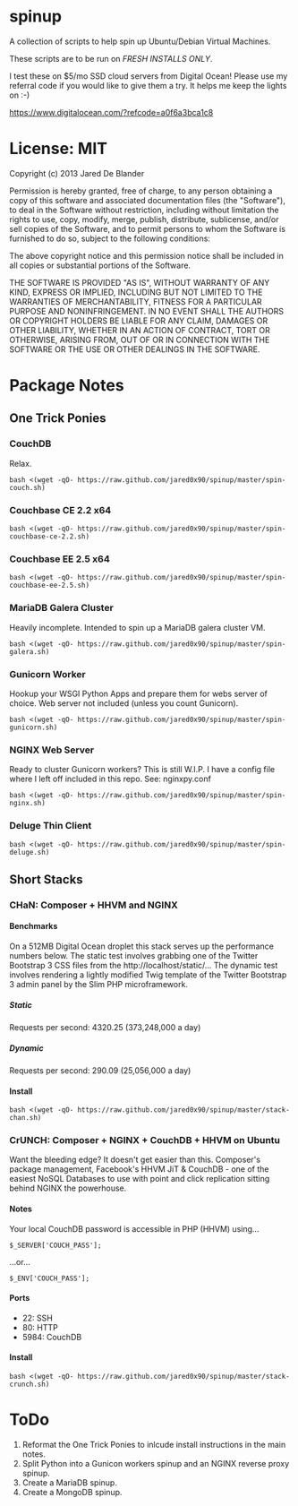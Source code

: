 # spinup

A collection of scripts to help spin up Ubuntu/Debian Virtual Machines.

These scripts are to be run on *FRESH INSTALLS ONLY*.

I test these on $5/mo SSD cloud servers from Digital Ocean! Please use my
referral code if you would like to give them a try. It helps me keep the
lights on :-)

https://www.digitalocean.com/?refcode=a0f6a3bca1c8

# License: MIT

Copyright (c) 2013 Jared De Blander

Permission is hereby granted, free of charge, to any person obtaining a copy of
this software and associated documentation files (the "Software"), to deal in
the Software without restriction, including without limitation the rights to
use, copy, modify, merge, publish, distribute, sublicense, and/or sell copies of
the Software, and to permit persons to whom the Software is furnished to do so,
subject to the following conditions:

The above copyright notice and this permission notice shall be included in all
copies or substantial portions of the Software.

THE SOFTWARE IS PROVIDED "AS IS", WITHOUT WARRANTY OF ANY KIND, EXPRESS OR
IMPLIED, INCLUDING BUT NOT LIMITED TO THE WARRANTIES OF MERCHANTABILITY, FITNESS
FOR A PARTICULAR PURPOSE AND NONINFRINGEMENT. IN NO EVENT SHALL THE AUTHORS OR
COPYRIGHT HOLDERS BE LIABLE FOR ANY CLAIM, DAMAGES OR OTHER LIABILITY, WHETHER
IN AN ACTION OF CONTRACT, TORT OR OTHERWISE, ARISING FROM, OUT OF OR IN
CONNECTION WITH THE SOFTWARE OR THE USE OR OTHER DEALINGS IN THE SOFTWARE.

# Package Notes

## One Trick Ponies

### CouchDB
Relax.

    bash <(wget -qO- https://raw.github.com/jared0x90/spinup/master/spin-couch.sh)

### Couchbase CE 2.2 x64

    bash <(wget -qO- https://raw.github.com/jared0x90/spinup/master/spin-couchbase-ce-2.2.sh)

### Couchbase EE 2.5 x64

    bash <(wget -qO- https://raw.github.com/jared0x90/spinup/master/spin-couchbase-ee-2.5.sh)

### MariaDB Galera Cluster

Heavily incomplete. Intended to spin up a MariaDB galera cluster VM.


    bash <(wget -qO- https://raw.github.com/jared0x90/spinup/master/spin-galera.sh)

### Gunicorn Worker

Hookup your WSGI Python Apps and prepare them for webs server of choice. Web
server not included (unless you count Gunicorn).

    bash <(wget -qO- https://raw.github.com/jared0x90/spinup/master/spin-gunicorn.sh)

### NGINX Web Server

Ready to cluster Gunicorn workers? This is still W.I.P. I have a config file
where I left off included in this repo. See: nginxpy.conf

    bash <(wget -qO- https://raw.github.com/jared0x90/spinup/master/spin-nginx.sh)

### Deluge Thin Client

    bash <(wget -qO- https://raw.github.com/jared0x90/spinup/master/spin-deluge.sh)

## Short Stacks

### CHaN: Composer + HHVM and NGINX

#### Benchmarks

On a 512MB Digital Ocean droplet this stack serves up the performance numbers
below. The static test involves grabbing one of the Twitter Bootstrap 3 CSS
files from the http://localhost/static/... The dynamic test involves rendering
a lightly modified Twig template of the Twitter Bootstrap 3 admin panel by the
Slim PHP microframework.

##### Static
Requests per second:    4320.25  (373,248,000 a day)

##### Dynamic
Requests per second:    290.09 (25,056,000 a day)

#### Install

    bash <(wget -qO- https://raw.github.com/jared0x90/spinup/master/stack-chan.sh)

### CrUNCH: Composer + NGINX + CouchDB + HHVM on Ubuntu
Want the bleeding edge? It doesn't get easier than this. Composer's package
management, Facebook's HHVM JiT & CouchDB - one of the easiest NoSQL Databases
to use with point and click replication sitting behind NGINX the powerhouse.

#### Notes

Your local CouchDB password is accessible in PHP (HHVM) using...

	$_SERVER['COUCH_PASS'];

...or...

	$_ENV['COUCH_PASS'];

#### Ports
* 22: SSH
* 80: HTTP
* 5984: CouchDB

#### Install

    bash <(wget -qO- https://raw.github.com/jared0x90/spinup/master/stack-crunch.sh)

# ToDo

1. Reformat the One Trick Ponies to inlcude install instructions in the main notes.
2. Split Python into a Gunicon workers spinup and an NGINX reverse proxy spinup.
3. Create a MariaDB spinup.
4. Create a MongoDB spinup.
